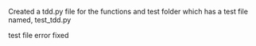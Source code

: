 Created a tdd.py file for the functions and test folder which has a test file named, test_tdd.py 

 test file error fixed


